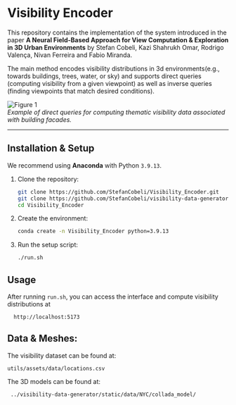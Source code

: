 # Visibility Encoder

This repository contains the implementation of the system introduced in the paper **A Neural Field-Based Approach for
View Computation & Exploration in 3D Urban Environments** by Stefan Cobeli, Kazi Shahrukh Omar, Rodrigo Valença, Nivan Ferreira and Fabio Miranda.  

The main method encodes visibility distributions in 3d environments(e.g., towards buildings, trees, water, or sky) and supports direct queries (computing visibility from a given viewpoint) as well as inverse queries (finding viewpoints that match desired conditions).  

![Figure 1](./figures/use-case-1_compressed.png)  
*Example of direct queries for computing thematic visibility data associated with building facades.*

---

## Installation & Setup

We recommend using **Anaconda** with Python `3.9.13`.

1. Clone the repository:

   ```bash
   git clone https://github.com/StefanCobeli/Visibility_Encoder.git
   git clone https://github.com/StefanCobeli/visibility-data-generator.git
   cd Visibility_Encoder

2.	Create the environment:

    ```bash
    conda create -n Visibility_Encoder python=3.9.13

3.	Run the setup script:

    ```bash
    ./run.sh

## Usage

After running `run.sh`, you can access the interface and compute visibility distributions at 
      
      http://localhost:5173



## Data & Meshes:

The visibility dataset can be found at:

    utils/assets/data/locations.csv

The 3D models can be found at:

     ../visibility-data-generator/static/data/NYC/collada_model/      